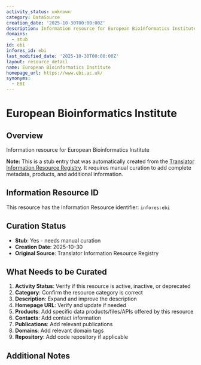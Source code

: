 ```yaml
---
activity_status: unknown
category: DataSource
creation_date: '2025-10-30T00:00:00Z'
description: Information resource for European Bioinformatics Institute
domains:
  - stub
id: ebi
infores_id: ebi
last_modified_date: '2025-10-30T00:00:00Z'
layout: resource_detail
name: European Bioinformatics Institute
homepage_url: https://www.ebi.ac.uk/
synonyms:
  - EBI
---
```


# European Bioinformatics Institute

## Overview

Information resource for European Bioinformatics Institute

**Note:** This is a stub entry that was automatically created from the [Translator Information Resource Registry](https://biolink.github.io/information-resource-registry/). It requires manual curation to add complete metadata, products, and additional information.

## Information Resource ID

This resource has the Information Resource identifier: `infores:ebi`

## Curation Status

- **Stub**: Yes - needs manual curation
- **Creation Date**: 2025-10-30
- **Original Source**: Translator Information Resource Registry

## What Needs to be Curated

1. **Activity Status**: Verify if this resource is active, inactive, or deprecated
2. **Category**: Confirm the resource category is correct
3. **Description**: Expand and improve the description
4. **Homepage URL**: Verify and update if needed
5. **Products**: Add specific data products/files/APIs offered by this resource
6. **Contacts**: Add contact information
7. **Publications**: Add relevant publications
8. **Domains**: Add relevant domain tags
9. **Repository**: Add code repository if applicable

## Additional Notes
